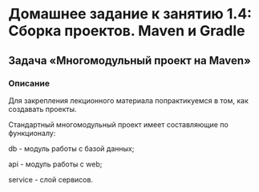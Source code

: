 # Домашнее задание к занятию 1.4: Сборка проектов. Maven и Gradle

## Задача «Многомодульный проект на Maven»

### Описание
Для закрепления лекционного материала попрактикуемся в том, как создавать проекты. 

Стандартный многомодульный проект имеет составляющие по функционалу:

db - модуль работы с базой данных;

api - модуль работы с web;

service - слой сервисов.
